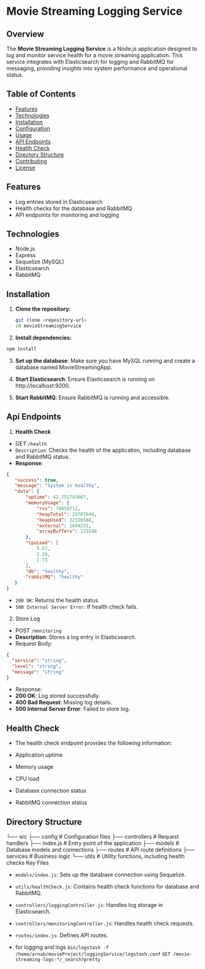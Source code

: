 # Movie Streaming Logging Service

## Overview

The **Movie Streaming Logging Service** is a Node.js application designed to log and monitor service health for a movie streaming application. This service integrates with Elasticsearch for logging and RabbitMQ for messaging, providing insights into system performance and operational status.

## Table of Contents

- [Features](#features)
- [Technologies](#technologies)
- [Installation](#installation)
- [Configuration](#configuration)
- [Usage](#usage)
- [API Endpoints](#api-endpoints)
- [Health Check](#health-check)
- [Directory Structure](#directory-structure)
- [Contributing](#contributing)
- [License](#license)

## Features

- Log entries stored in Elasticsearch
- Health checks for the database and RabbitMQ
- API endpoints for monitoring and logging

## Technologies

- Node.js
- Express
- Sequelize (MySQL)
- Elasticsearch
- RabbitMQ

## Installation

1. **Clone the repository:**
   ```bash
   git clone <repository-url>
   cd movieStreamingService


2. **Install dependencies:**
```bash
npm install

```

3. **Set up the database**: Make sure you have MySQL running and create a database named MovieStreamingApp.

4. **Start Elasticsearch**: Ensure Elasticsearch is running on http://localhost:9200.

5. **Start RabbitMQ**: Ensure RabbitMQ is running and accessible.

## Api Endpoints

1. **Health Check**
- GET `/health`
 - `Description`: Checks the health of the application, including database and RabbitMQ status.
 - **Response**:
 ```json
{
    "success": true,
    "message": "System is healthy",
    "data": {
        "uptime": 42.751743667,
        "memoryUsage": {
            "rss": 79859712,
            "heapTotal": 23707648,
            "heapUsed": 22326568,
            "external": 2844231,
            "arrayBuffers": 133248
        },
        "cpuLoad": [
            5.67,
            3.18,
            1.73
        ],
        "db": "healthy",
        "rabbitMQ": "healthy"
    }
}

 ```
 - `200 OK`: Returns the health status.
 - `500 Internal Server Error`: If health check fails.



2. Store Log
- POST `/monitoring`
- **Description**: Stores a log entry in Elasticsearch.
- Request Body:
```json
{
  "service": "string",
  "level": "string",
  "message": "string"
}
```
- Response:
- **200 OK**: Log stored successfully.
- **400 Bad Request**: Missing log details.
- **500 Internal Server Error**: Failed to store log.



## Health Check
- The health check endpoint provides the following information:

- Application uptime
- Memory usage
- CPU load
- Database connection status
- RabbitMQ connection status

## Directory Structure
└── src
    ├── config            # Configuration files
    ├── controllers       # Request handlers
    ├── index.js         # Entry point of the application
    ├── models            # Database models and connections
    ├── routes            # API route definitions
    ├── services          # Business logic
    └── utils             # Utility functions, including health checks
Key Files
- `models/index.js`: Sets up the database connection using Sequelize.
- `utils/healthCheck.js`: Contains health check functions for database and RabbitMQ.
- `controllers/loggingController.js`: Handles log storage in Elasticsearch.
- `controllers/monitoringController.js`: Handles health check requests.
- `routes/index.js`: Defines API routes.

- for logging and logs
` bin/logstash -f /home/arnab/movieProject/loggingService/logstash.conf `
`GET /movie-streaming-logs-*/_search?pretty`